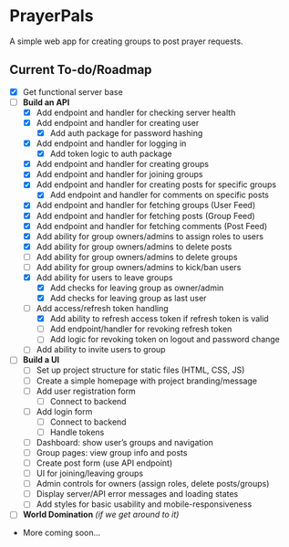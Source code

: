 # PrayerPals

A simple web app for creating groups to post prayer requests.

## Current To-do/Roadmap

- [x] Get functional server base
- [ ] **Build an API**
  - [x] Add endpoint and handler for checking server health
  - [x] Add endpoint and handler for creating user
    - [x] Add auth package for password hashing
  - [x] Add endpoint and handler for logging in
    - [x] Add token logic to auth package
  - [x] Add endpoint and handler for creating groups
  - [x] Add endpoint and handler for joining groups
  - [x] Add endpoint and handler for creating posts for specific groups
    - [x] Add endpoint and handler for comments on specific posts
  - [x] Add endpoint and handler for fetching groups (User Feed)
  - [x] Add endpoint and handler for fetching posts (Group Feed)
  - [x] Add endpoint and handler for fetching comments (Post Feed)
  - [x] Add ability for group owners/admins to assign roles to users
  - [x] Add ability for group owners/admins to delete posts
  - [ ] Add ability for group owners/admins to delete groups
  - [ ] Add ability for group owners/admins to kick/ban users
  - [x] Add ability for users to leave groups
    - [x] Add checks for leaving group as owner/admin
    - [x] Add checks for leaving group as last user
  - [ ] Add access/refresh token handling
    - [x] Add ability to refresh access token if refresh token is valid
    - [ ] Add endpoint/handler for revoking refresh token
    - [ ] Add logic for revoking token on logout and password change
  - [ ] Add ability to invite users to group
- [ ] **Build a UI**
  - [ ] Set up project structure for static files (HTML, CSS, JS)
  - [ ] Create a simple homepage with project branding/message
  - [ ] Add user registration form
    - [ ] Connect to backend
  - [ ] Add login form
    - [ ] Connect to backend
    - [ ] Handle tokens
  - [ ] Dashboard: show user’s groups and navigation
  - [ ] Group pages: view group info and posts
  - [ ] Create post form (use API endpoint)
  - [ ] UI for joining/leaving groups
  - [ ] Admin controls for owners (assign roles, delete posts/groups)
  - [ ] Display server/API error messages and loading states
  - [ ] Add styles for basic usability and mobile-responsiveness
- [ ] **World Domination** *(if we get around to it)*
- More coming soon...
